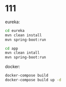 # 111

eureka:
```bash
cd eureka
mvn clean install
mvn spring-boot:run
```

```bash
cd app
mvn clean intall
mvn spring-boot:run
```

docker:

```bash
docker-compose build
docker-compose build up -d
```
